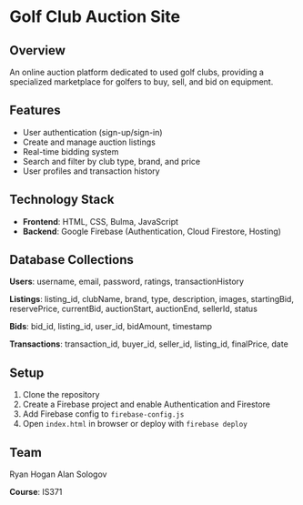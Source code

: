 # Golf Club Auction Site

## Overview
An online auction platform dedicated to used golf clubs, providing a specialized marketplace for golfers to buy, sell, and bid on equipment.

## Features
- User authentication (sign-up/sign-in)
- Create and manage auction listings
- Real-time bidding system
- Search and filter by club type, brand, and price
- User profiles and transaction history

## Technology Stack
- **Frontend**: HTML, CSS, Bulma, JavaScript
- **Backend**: Google Firebase (Authentication, Cloud Firestore, Hosting)

## Database Collections

**Users**: username, email, password, ratings, transactionHistory

**Listings**: listing_id, clubName, brand, type, description, images, startingBid, reservePrice, currentBid, auctionStart, auctionEnd, sellerId, status

**Bids**: bid_id, listing_id, user_id, bidAmount, timestamp

**Transactions**: transaction_id, buyer_id, seller_id, listing_id, finalPrice, date

## Setup

1. Clone the repository
2. Create a Firebase project and enable Authentication and Firestore
3. Add Firebase config to `firebase-config.js`
4. Open `index.html` in browser or deploy with `firebase deploy`

## Team
Ryan Hogan
Alan Sologov

**Course**: IS371
